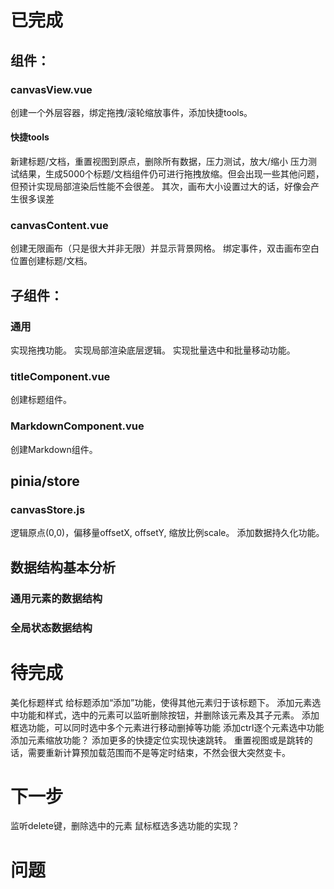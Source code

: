 
# 已完成
## 组件：
### canvasView.vue
创建一个外层容器，绑定拖拽/滚轮缩放事件，添加快捷tools。
#### 快捷tools
新建标题/文档，重置视图到原点，删除所有数据，压力测试，放大/缩小
压力测试结果，生成5000个标题/文档组件仍可进行拖拽放缩。但会出现一些其他问题，但预计实现局部渲染后性能不会很差。
其次，画布大小设置过大的话，好像会产生很多误差
### canvasContent.vue
创建无限画布（只是很大并非无限）并显示背景网格。
绑定事件，双击画布空白位置创建标题/文档。
## 子组件：
### 通用
实现拖拽功能。
实现局部渲染底层逻辑。
实现批量选中和批量移动功能。
### titleComponent.vue
创建标题组件。
### MarkdownComponent.vue
创建Markdown组件。
## pinia/store
### canvasStore.js
逻辑原点(0,0)，偏移量offsetX, offsetY, 缩放比例scale。
添加数据持久化功能。

## 数据结构基本分析
### 通用元素的数据结构
### 全局状态数据结构

# 待完成

美化标题样式
给标题添加“添加”功能，使得其他元素归于该标题下。
添加元素选中功能和样式，选中的元素可以监听删除按钮，并删除该元素及其子元素。
添加框选功能，可以同时选中多个元素进行移动删掉等功能
添加ctrl逐个元素选中功能
添加元素缩放功能？
添加更多的快捷定位实现快速跳转。
重置视图或是跳转的话，需要重新计算预加载范围而不是等定时结束，不然会很大突然变卡。
# 下一步

监听delete键，删除选中的元素
鼠标框选多选功能的实现？
# 问题

